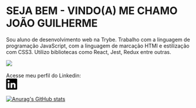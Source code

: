 <h1>SEJA BEM - VINDO(A) ME CHAMO JOÃO GUILHERME</h1>

<p>Sou aluno de desenvolvimento web na Trybe.
Trabalho com a linguagem de programação JavaScript, com a linguagem de marcação HTMl e estilização com CSS3. Utilizo bibliotecas como React, Jest, Redux entre outras.</p> 

<img src="https://media.giphy.com/media/vLpclx5lofmqnEswm0/giphy.gif"/>

<p>Acesse meu perfil do Linkedin:<br> <a href="https://www.linkedin.com/in/jo%C3%A3o-oliveira-8a58a21b4/"><img width="30px" src="logotipo-do-linkedin.svg"/></a> </p>

[![Anurag's GitHub stats](https://github-readme-stats.vercel.app/api?username=joao966&theme=dark)](https://github.com/joao966/github-readme-stats)
